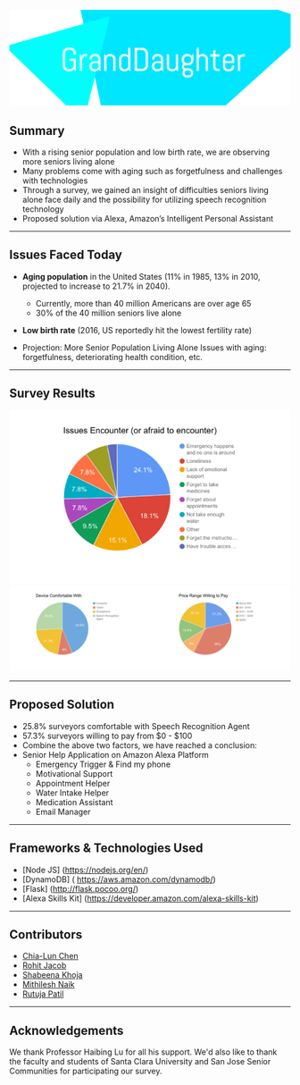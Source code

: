 ![Logo](https://github.com/shabeena17/GrandDaughter/blob/dev/images/logo.png)

## Summary
* With a rising senior population and low birth rate, we are observing more seniors living alone
* Many problems come with aging such as forgetfulness and challenges with technologies
* Through a survey, we gained an insight of difficulties seniors living alone face daily and the possibility for utilizing speech recognition technology
* Proposed solution via Alexa, Amazon’s Intelligent Personal Assistant


----
## Issues Faced Today

* **Aging population** in the United States (11% in 1985, 13% in 2010, projected to increase to 21.7% in 2040).

  * Currently, more than 40 million Americans are over age 65
  * 30% of the 40 million seniors live alone

* **Low birth rate** (2016, US reportedly hit the lowest fertility rate)

* Projection: More Senior Population Living Alone
Issues with aging: forgetfulness, deteriorating health condition, etc.

----
## Survey Results
![IssueEncountered](https://github.com/shabeena17/GrandDaughter/blob/dev/images/Picture1.png)
![ComfortLevels](https://github.com/shabeena17/GrandDaughter/blob/dev/images/Picture2.png)

----
## Proposed Solution

* 25.8% surveyors comfortable with Speech Recognition Agent
* 57.3% surveyors willing to pay from $0 - $100
* Combine the above two factors, we have reached a conclusion:
* Senior Help Application on Amazon Alexa Platform
  * Emergency Trigger & Find my phone
  * Motivational Support
  * Appointment Helper
  * Water Intake Helper
  * Medication Assistant
  * Email Manager



----
## Frameworks & Technologies Used


* [Node JS] (https://nodejs.org/en/)
* [DynamoDB] ( https://aws.amazon.com/dynamodb/) 
* [Flask] (http://flask.pocoo.org/)
* [Alexa Skills Kit] (https://developer.amazon.com/alexa-skills-kit)

----
## Contributors
* [Chia-Lun Chen](https://www.linkedin.com/in/chialunchen/)
* [Rohit Jacob](https://www.linkedin.com/in/rohitjacob92/)
* [Shabeena Khoja](https://www.linkedin.com/in/shabeenakhoja/)
* [Mithilesh Naik](https://www.linkedin.com/in/mithileshnaik/)
* [Rutuja Patil](https://www.linkedin.com/in/rutujapatil1/)

----
## Acknowledgements
We thank Professor Haibing Lu for all his support. We'd also like to thank the faculty and students of Santa Clara University and San Jose Senior Communities for participating our survey.